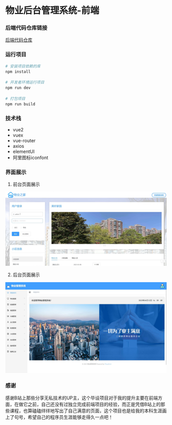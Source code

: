 # 物业后台管理系统-前端

### 后端代码仓库链接
[后端代码仓库](https://github.com/Pitayafruits/manage_backend)

### 运行项目
``` bash
# 安装项目依赖的库
npm install

# 开发者环境运行项目
npm run dev

# 打包项目
npm run build
```

### 技术栈
* vue2
* vuex
* vue-router
* axios
* elementUI
* 阿里图标iconfont

### 界面展示
1. 前台页面展示

![](https://github.com/Pitayafruits/manage_front/blob/main/%E5%89%8D%E5%8F%B0.png)

2. 后台页面展示

![](https://github.com/Pitayafruits/myPicRep/blob/main/PropertyManage/202306052102444.jpg)

### 感谢
感谢B站上那些分享无私技术的UP主，这个毕设项目对于我的提升主要在前端方面，在做它之前，自己还没有过独立完成前端项目的经验，而正是凭借B站上的那
些课程，也算磕磕绊绊地写出了自己满意的页面，这个项目也是给我的本科生涯画上了句号，希望自己的程序员生涯能够走得久一点吧！

